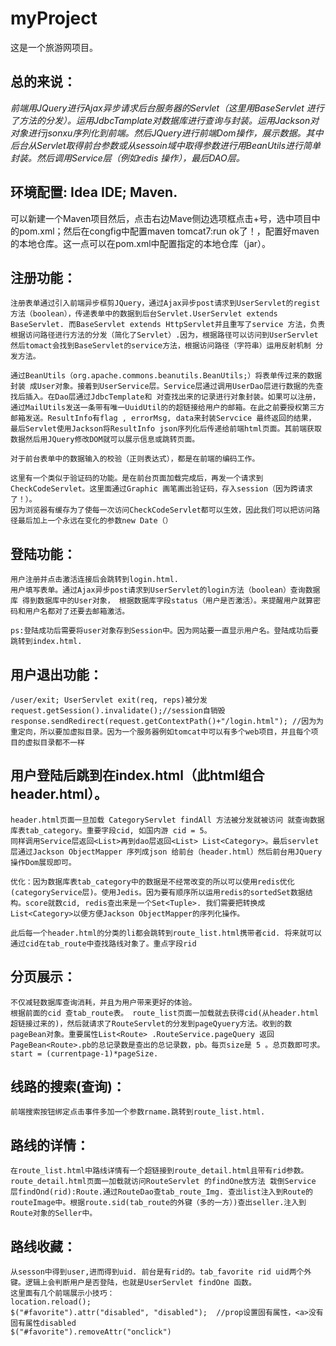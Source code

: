 # myProject
这是一个旅游网项目。


## 总的来说：
*前端用JQuery进行Ajax异步请求后台服务器的Servlet（这里用BaseServlet 进行了方法的分发）。运用JdbcTamplate对数据库进行查询与封装。运用Jackson对对象进行jsonxu序列化到前端。然后JQuery进行前端Dom操作，展示数据。其中后台从Servlet取得前台参数或从sessoin域中取得参数进行用BeanUtils进行简单封装。然后调用Service层（例如redis 操作），最后DAO层。*

## 环境配置: Idea IDE; Maven.
可以新建一个Maven项目然后，点击右边Mave侧边选项框点击+号，选中项目中的pom.xml；然后在congfig中配置maven tomcat7:run  ok了！，配置好maven的本地仓库。这一点可以在pom.xml中配置指定的本地仓库（jar）。

## 注册功能：
    注册表单通过引入前端异步框剪JQuery，通过Ajax异步post请求到UserServlet的regist方法（boolean），传递表单中的数据到后台Servlet.UserServlet extends BaseServlet. 而BaseServlet extends HttpServlet并且重写了service 方法，负责根据访问路径进行方法的分发（简化了Servlet）.因为，根据路径可以访问到UserServlet 然后tomact会找到BaseServlet的service方法，根据访问路径（字符串）运用反射机制 分发方法。

    通过BeanUtils（org.apache.commons.beanutils.BeanUtils;）将表单传过来的数据封装 成User对象。接着到UserService层。Service层通过调用UserDao层进行数据的先查找后插入。在Dao层通过JdbcTemplate和 对查找出来的记录进行对象封装。如果可以注册，通过MailUtils发送一条带有唯一UuidUtil的的超链接给用户的邮箱。在此之前要授权第三方邮箱发送。ResultInfo有flag , errorMsg, data来封装Servcice 最终返回的结果， 最后Servlet使用Jackson将ResultInfo json序列化后传递给前端html页面。其前端获取数据然后用JQuery修改DOM就可以展示信息或跳转页面。

    对于前台表单中的数据输入的校验（正则表达式），都是在前端的编码工作。

    这里有一个类似于验证码的功能。是在前台页面加载完成后，再发一个请求到CheckCodeServlet。这里面通过Graphic 画笔画出验证码，存入session（因为跨请求了！）。
    因为浏览器有缓存为了使每一次访问CheckCodeServlet都可以生效，因此我们可以把访问路径最后加上一个永远在变化的参数new Date（）
## 登陆功能：
    用户注册并点击激活连接后会跳转到login.html.
    用户填写表单。通过Ajax异步post请求到UserServlet的login方法（boolean）查询数据库 得到数据库中的User对象， 根据数据库字段status（用户是否激活）。来提醒用户就算密码和用户名都对了还要去邮箱激活。

    ps:登陆成功后需要将user对象存到Session中。因为网站要一直显示用户名。登陆成功后要跳转到index.html.

## 用户退出功能：
    /user/exit; UserServlet exit(req, reps)被分发
    request.getSession().invalidate();//session自销毁
    response.sendRedirect(request.getContextPath()+"/login.html"); //因为为重定向，所以要加虚拟目录。因为一个服务器例如tomcat中可以有多个web项目，并且每个项目的虚拟目录都不一样

## 用户登陆后跳到在index.html（此html组合header.html）。
    header.html页面一旦加载 CategoryServlet findAll 方法被分发就被访问 就查询数据库表tab_category。重要字段cid, 如国内游 cid = 5。
    同样调用Service层返回<List>再到dao层返回<List> List<Category>。最后servlet层通过Jackson ObjectMapper 序列成json 给前台（header.html）然后前台用JQuery操作Dom展现即可。

    优化：因为数据库表tab_category中的数据是不经常改变的所以可以使用redis优化(categoryService层)。使用Jedis。因为要有顺序所以运用redis的sortedSet数据结构。score就数cid, redis查出来是一个Set<Tuple>. 我们需要把转换成List<Category>以便方便Jackson ObjectMapper的序列化操作。

    此后每一个header.html的分类的li都会跳转到route_list.html携带者cid. 将来就可以通过cid在tab_route中查找路线对象了。重点字段rid

## 分页展示：
    不仅减轻数据库查询消耗，并且为用户带来更好的体验。
    根据前面的cid 查tab_route表。 route_list页面一加载就去获得cid(从header.html 超链接过来的)，然后就请求了RouteServlet的分发到pageQyuery方法。收到的数pageBean对象。重要属性List<Route> .RouteService.pageQuery 返回PageBean<Route>.pb的总记录数是查出的总记录数，pb。每页size是 5 。总页数即可求。start = (currentpage-1)*pageSize.

## 线路的搜索(查询)：
    前端搜索按钮绑定点击事件多加一个参数rname.跳转到route_list.html.

## 路线的详情：
    在route_list.html中路线详情有一个超链接到route_detail.html且带有rid参数。
    route_detail.html页面一加载就访问RouteServlet 的findOne放方法 栽倒Service 层findOnd(rid):Route.通过RouteDao查tab_route_Img. 查出list注入到Route的routeImage中。根据route.sid(tab_route的外键（多的一方）)查出seller.注入到Route对象的Seller中。

## 路线收藏：
    从sesson中得到user,进而得到uid. 前台是有rid的。tab_favorite rid uid两个外键。逻辑上会判断用户是否登陆，也就是UserServlet findOne 函数。
    这里面有几个前端展示小技巧：  
    location.reload();  
    $("#favorite").attr("disabled", "disabled");  //prop设置固有属性，<a>没有固有属性disabled  
    $("#favorite").removeAttr("onclick")


     



